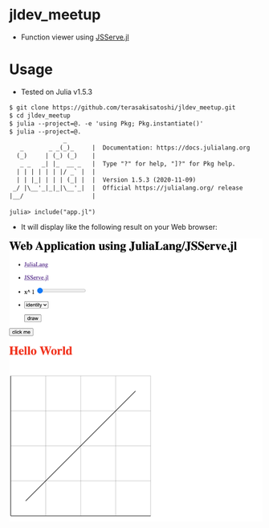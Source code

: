 # jldev_meetup

- Function viewer using [JSServe.jl](https://github.com/SimonDanisch/JSServe.jl)

# Usage

- Tested on Julia v1.5.3

```console
$ git clone https://github.com/terasakisatoshi/jldev_meetup.git
$ cd jldev_meetup
$ julia --project=@. -e 'using Pkg; Pkg.instantiate()'
$ julia --project=@. 
               _
   _       _ _(_)_     |  Documentation: https://docs.julialang.org
  (_)     | (_) (_)    |
   _ _   _| |_  __ _   |  Type "?" for help, "]?" for Pkg help.
  | | | | | | |/ _` |  |
  | | |_| | | | (_| |  |  Version 1.5.3 (2020-11-09)
 _/ |\__'_|_|_|\__'_|  |  Official https://julialang.org/ release
|__/                   |

julia> include("app.jl")
```

- It will display like the following result on your Web browser:

![](assets/demo.png)
